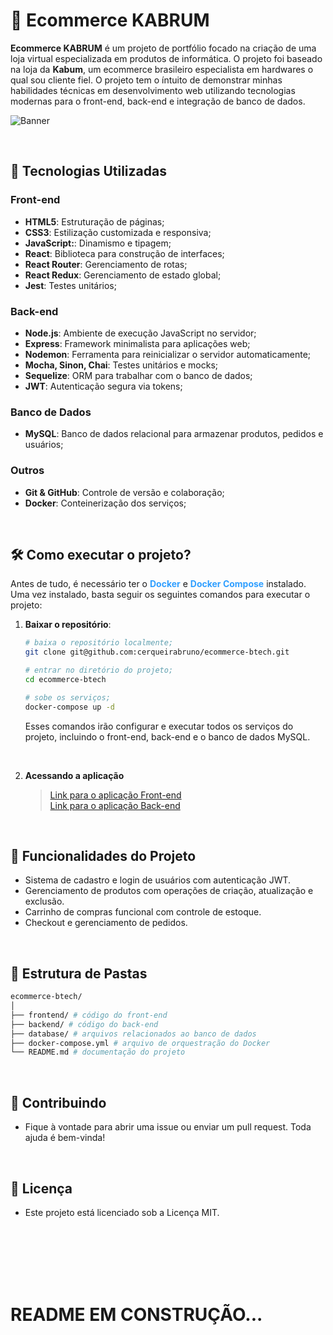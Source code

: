 # 🛒 Ecommerce KABRUM

**Ecommerce KABRUM** é um projeto de portfólio focado na criação de uma loja virtual especializada em produtos de informática. O projeto foi baseado na loja da <b>Kabum</b>, um ecommerce brasileiro especialista em hardwares o qual sou cliente fiel. O projeto tem o íntuito de demonstrar minhas habilidades técnicas em desenvolvimento web utilizando tecnologias modernas para o front-end, back-end e integração de banco de dados.

![Banner](https://via.placeholder.com/900x300) <!-- adicionar uma imagem printada do frontend -->

<br>

<!-- ==================================================  -->

## 🚀 Tecnologias Utilizadas

### Front-end
- **HTML5**: Estruturação de páginas;
- **CSS3**: Estilização customizada e responsiva;
- **JavaScript:**: Dinamismo e tipagem;
- **React**: Biblioteca para construção de interfaces;
- **React Router**: Gerenciamento de rotas;
- **React Redux**: Gerenciamento de estado global;
- **Jest**: Testes unitários;

### Back-end
- **Node.js**: Ambiente de execução JavaScript no servidor;
- **Express**: Framework minimalista para aplicações web;
- **Nodemon**: Ferramenta para reinicializar o servidor automaticamente;
- **Mocha, Sinon, Chai**: Testes unitários e mocks;
- **Sequelize**: ORM para trabalhar com o banco de dados;
- **JWT**: Autenticação segura via tokens;

### Banco de Dados
- **MySQL**: Banco de dados relacional para armazenar produtos, pedidos e usuários;

### Outros
- **Git & GitHub**: Controle de versão e colaboração;
- **Docker**: Conteinerização dos serviços;

<br>

<!-- ============================================================================= -->

## 🛠️ Como executar o projeto?

Antes de tudo, é necessário ter o <span style="color: #309fff;">**Docker**</span> e <span style="color: #309fff;">**Docker Compose**</span> instalado. Uma vez instalado, basta seguir os seguintes comandos para executar o projeto:

1. **Baixar o repositório**:
    ```bash
    # baixa o repositório localmente;
    git clone git@github.com:cerqueirabruno/ecommerce-btech.git

    # entrar no diretório do projeto;
    cd ecommerce-btech

    # sobe os serviços;
    docker-compose up -d
    ```
    Esses comandos irão configurar e executar todos os serviços do projeto, incluindo o front-end, back-end e o banco de dados MySQL.

<br>

2. **Acessando a aplicação**

    > [Link para o aplicação Front-end](http://127.0.0.1:5173) <br>
    > [Link para o aplicação Back-end](http://127.0.0.1:3001) <br>

<br>

<!-- ============================================================================= -->

## 🌟 Funcionalidades do Projeto
- Sistema de cadastro e login de usuários com autenticação JWT.
- Gerenciamento de produtos com operações de criação, atualização e exclusão.
- Carrinho de compras funcional com controle de estoque.
- Checkout e gerenciamento de pedidos.

<br>

<!-- ============================================================================= -->

## 📁 Estrutura de Pastas

```bash
ecommerce-btech/
│
├── frontend/ # código do front-end
├── backend/ # código do back-end
├── database/ # arquivos relacionados ao banco de dados
├── docker-compose.yml # arquivo de orquestração do Docker
└── README.md # documentação do projeto
```

<br>

<!-- ============================================================================= -->

## 🤝 Contribuindo
- Fique à vontade para abrir uma issue ou enviar um pull request. Toda ajuda é bem-vinda!

<br>

<!-- ============================================================================= -->

## 📄 Licença
- Este projeto está licenciado sob a Licença MIT.

<br>

<!-- ============================================================================= -->

<br>
<br>
<br>
<br>

# README EM CONSTRUÇÃO...